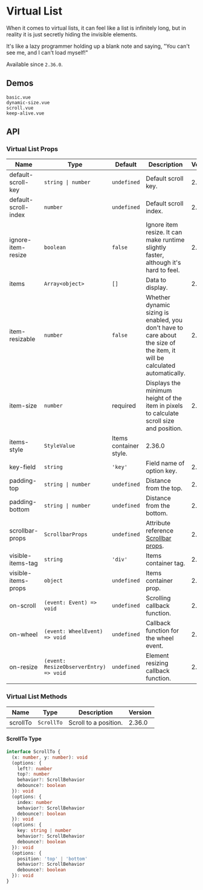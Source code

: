 # Virtual List

When it comes to virtual lists, it can feel like a list is infinitely long, but in reality it is just secretly hiding the invisible elements.

It's like a lazy programmer holding up a blank note and saying, "You can't see me, and I can't load myself!"

Available since `2.36.0`.

## Demos

```demo
basic.vue
dynamic-size.vue
scroll.vue
keep-alive.vue
```

## API

### Virtual List Props

| Name | Type | Default | Description | Version |
| --- | --- | --- | --- | --- |
| default-scroll-key | `string \| number` | `undefined` | Default scroll key. | 2.36.0 |
| default-scroll-index | `number` | `undefined` | Default scroll index. | 2.36.0 |
| ignore-item-resize | `boolean` | `false` | Ignore item resize. It can make runtime slightly faster, although it's hard to feel. | 2.36.0 |
| items | `Array<object>` | `[]` | Data to display. | 2.36.0 |
| item-resizable | `number` | `false` | Whether dynamic sizing is enabled, you don't have to care about the size of the item, it will be calculated automatically. | 2.36.0 |
| item-size | `number` | required | Displays the minimum height of the item in pixels to calculate scroll size and position. | 2.36.0 |
| items-style | `StyleValue` | Items container style. | 2.36.0 |
| key-field | `string` | `'key'` | Field name of option key. | 2.36.0 |
| padding-top | `string \| number` | `undefined` | Distance from the top. | 2.36.0 |
| padding-bottom | `string \| number` | `undefined` | Distance from the bottom. | 2.36.0 |
| scrollbar-props | `ScrollbarProps` | `undefined` | Attribute reference [Scrollbar props](scrollbar#Scrollbar-Props). | 2.36.0 |
| visible-items-tag | `string` | `'div'` | Items container tag. | 2.36.0 |
| visible-items-props | `object` | `undefined` | Items container prop. | 2.36.0 |
| on-scroll | `(event: Event) => void` | `undefined` | Scrolling callback function. | 2.36.0 |
| on-wheel | `(event: WheelEvent) => void` | `undefined` | Callback function for the wheel event. | 2.36.0 |
| on-resize | `(event: ResizeObserverEntry) => void` | `undefined` | Element resizing callback function. | 2.36.0 |

### Virtual List Methods

| Name     | Type       | Description           | Version |
| -------- | ---------- | --------------------- | ------- |
| scrollTo | `ScrollTo` | Scroll to a position. | 2.36.0  |

#### ScrollTo Type

```ts
interface ScrollTo {
  (x: number, y: number): void
  (options: {
    left?: number
    top?: number
    behavior?: ScrollBehavior
    debounce?: boolean
  }): void
  (options: {
    index: number
    behavior?: ScrollBehavior
    debounce?: boolean
  }): void
  (options: {
    key: string | number
    behavior?: ScrollBehavior
    debounce?: boolean
  }): void
  (options: {
    position: 'top' | 'bottom'
    behavior?: ScrollBehavior
    debounce?: boolean
  }): void
}
```
